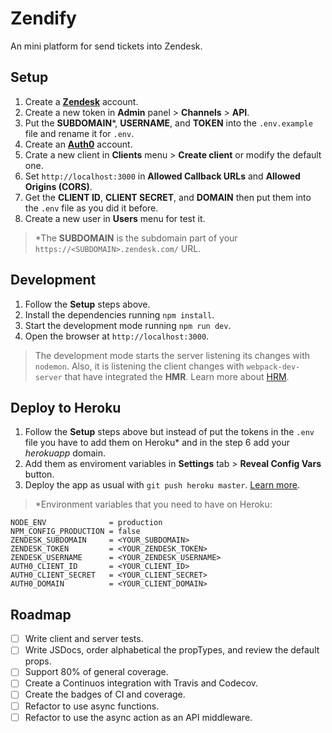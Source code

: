 # Zendify
An mini platform for send tickets into Zendesk.

## Setup
1. Create a [**Zendesk**](https://www.zendesk.com/register/#getstarted) account.
2. Create a new token in **Admin** panel > **Channels** > **API**.
3. Put the **SUBDOMAIN**\*, **USERNAME**, and **TOKEN** into the `.env.example` file and rename it for `.env`.
4. Create an [**Auth0**](https://manage.auth0.com/login) account.
5. Crate a new client in **Clients** menu > **Create client** or modify the default one.
6. Set `http://localhost:3000` in **Allowed Callback URLs** and **Allowed Origins (CORS)**.
7. Get the **CLIENT ID**, **CLIENT SECRET**, and **DOMAIN** then put them into  the `.env` file as you did it before.
8. Create a new user in **Users** menu for test it.

> \*The **SUBDOMAIN** is the subdomain part of your `https://<SUBDOMAIN>.zendesk.com/` URL.

## Development
1. Follow the **Setup** steps above.
2. Install the dependencies running `npm install`.
3. Start the development mode running `npm run dev`.
4. Open the browser at `http://localhost:3000`.

> The development mode starts the server listening its changes with `nodemon`. Also, it is listening the client changes with `webpack-dev-server` that have integrated the **HMR**. Learn more about [HRM](https://github.com/webpack/docs/wiki/hot-module-replacement-with-webpack).

## Deploy to Heroku
1. Follow the **Setup** steps above but instead of put the tokens in the `.env` file you have to add them on Heroku\* and in the step 6 add your *herokuapp* domain.
2. Add them as enviroment variables in **Settings** tab > **Reveal Config Vars** button.
3. Deploy the app as usual with `git push heroku master`. [Learn more](https://devcenter.heroku.com/articles/getting-started-with-nodejs#introduction).

> \*Environment variables that you need to have on Heroku:
```
NODE_ENV              = production
NPM_CONFIG_PRODUCTION = false
ZENDESK_SUBDOMAIN     = <YOUR_SUBDOMAIN>
ZENDESK_TOKEN         = <YOUR_ZENDESK_TOKEN>
ZENDESK_USERNAME      = <YOUR_ZENDESK_USERNAME>
AUTH0_CLIENT_ID       = <YOUR_CLIENT_ID>
AUTH0_CLIENT_SECRET   = <YOUR_CLIENT_SECRET>
AUTH0_DOMAIN          = <YOUR_CLIENT_DOMAIN>
```

## Roadmap
- [ ] Write client and server tests.
- [ ] Write JSDocs, order alphabetical the propTypes, and review the default props.
- [ ] Support 80% of general coverage.
- [ ] Create a Continuos integration with Travis and Codecov.
- [ ] Create the badges of CI and coverage.
- [ ] Refactor to use async functions.
- [ ] Refactor to use the async action as an API middleware.
